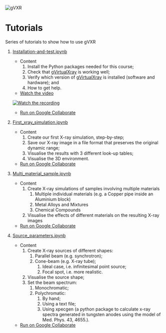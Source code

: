 ![gVXR](img/gvxr_logo.png)

# Tutorials

Series of tutorials to show how to use gVXR

1. [Installation-and-test.ipynb](Installation-and-test.ipynb)
    - Content
        1. Install the Python packages needed for this course;
        2. Check that [gVirtualXray](https://gvirtualxray.sourceforge.io/) is working well;
        3. Verify which version of [gVirtualXray](https://gvirtualxray.sourceforge.io/) is installed (software and hardware); and
        4. How to get help.
    - [Watch the video](https://youtu.be/kZPNA4qha2s)

    [![Watch the recording](https://img.youtube.com/vi/kZPNA4qha2s/0.jpg)](https://youtu.be/kZPNA4qha2s "gVirtualXray (gVXR) Installation and test")
    - [Run on Google Collaborate](https://colab.research.google.com/github/effepivi/gvxr-tutorials/blob/main/Installation-and-test.ipynb)
2. [First_xray_simulation.ipynb](First_xray_simulation.ipynb)
    - Content
        1. Create our first X-ray simulation, step-by-step;
        1. Save our X-ray image in a file format that preserves the original dynamic range;
        1. Visualise the results with 3 different look-up tables;
        1. Visualise the 3D environment.
    <!-- - [Watch the video](https://youtu.be/kZPNA4qha2s) -->

    <!-- [![Watch the recording](https://img.youtube.com/vi/kZPNA4qha2s/0.jpg)](https://youtu.be/kZPNA4qha2s "gVirtualXray (gVXR) Installation and test") -->
    - [Run on Google Collaborate](https://colab.research.google.com/github/effepivi/gvxr-tutorials/blob/main/First_xray_simulation.ipynb)
3.  [Multi_material_sample.ipynb](Multi_material_sample.ipynb)
    - Content
        1. Create X-ray simulations of samples involving multiple materials
            1. Multiple individual materials (e.g. a Copper pipe inside an Aluminium block)
            2. Metal Alloys and Mixtures
            3. Chemical Compounds
        2. Visualise the effects of different materials on the resulting X-ray images
    <!-- - [Watch the video](https://youtu.be/kZPNA4qha2s) -->

    <!-- [![Watch the recording](https://img.youtube.com/vi/kZPNA4qha2s/0.jpg)](https://youtu.be/kZPNA4qha2s "gVirtualXray (gVXR) Installation and test") -->
    - [Run on Google Collaborate](https://colab.research.google.com/github/effepivi/gvxr-tutorials/blob/main/Multi_material_sample.ipynb)
4.  [Source_parameters.ipynb](Source_parameters.ipynb)
    - Content
        1. Create X-ray sources of different shapes:
            1. Parallel beam (e.g. synchrotron);
            2. Cone-beam (e.g. X-ray tube);
                1. Ideal case, i.e. infinitesimal point source;
                2. Focal spot, i.e. more realistic.
        2. Visualise the source shape;
        3. Set the beam spectrum:
            1. Monochromatic;
            2. Polychromatic:
                1. By hand;
                2. Using a text file;
                3. Using xpecgen (a python package to calculate x-ray spectra generated in tungsten anodes using the model of Med. Phys. 43, 4655.).
    <!-- - [Watch the video](https://youtu.be/kZPNA4qha2s) -->

    <!-- [![Watch the recording](https://img.youtube.com/vi/kZPNA4qha2s/0.jpg)](https://youtu.be/kZPNA4qha2s "gVirtualXray (gVXR) Installation and test") -->
    - [Run on Google Collaborate](https://colab.research.google.com/github/effepivi/gvxr-tutorials/blob/main/Source_parameters.ipynb)
